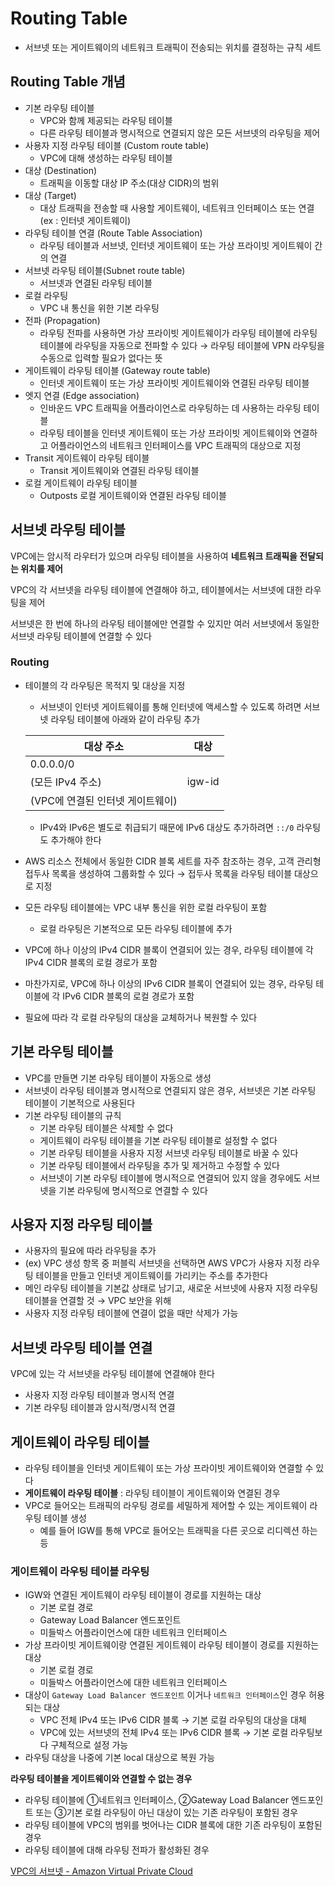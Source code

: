 # Routing Table

- 서브넷 또는 게이트웨이의 네트워크 트래픽이 전송되는 위치를 결정하는 규칙 세트

## Routing Table 개념

- 기본 라우팅 테이블
    - VPC와 함께 제공되는 라우팅 테이블
    - 다른 라우팅 테이블과 명시적으로 연결되지 않은 모든 서브넷의 라우팅을 제어
- 사용자 지정 라우팅 테이블 (Custom route table)
    - VPC에 대해 생성하는 라우팅 테이블
- 대상 (Destination)
    - 트래픽을 이동할 대상 IP 주소(대상 CIDR)의 범위
- 대상 (Target)
    - 대상 트래픽을 전송할 때 사용할 게이트웨이, 네트워크 인터페이스 또는 연결 (ex : 인터넷 게이트웨이)
- 라우팅 테이블 연결 (Route Table Association)
    - 라우팅 테이블과 서브넷, 인터넷 게이트웨이 또는 가상 프라이빗 게이트웨이 간의 연결
- 서브넷 라우팅 테이블(Subnet route table)
    - 서브넷과 연결된 라우팅 테이블
- 로컬 라우팅
    - VPC 내 통신을 위한 기본 라우팅
- 전파 (Propagation)
    - 라우팅 전파를 사용하면 가상 프라이빗 게이트웨이가 라우팅 테이블에 라우팅 테이블에 라우팅을 자동으로 전파할 수 있다 → 라우팅 테이블에 VPN 라우팅을 수동으로 입력할 필요가 없다는 뜻
- 게이트웨이 라우팅 테이블 (Gateway route table)
    - 인터넷 게이트웨이 또는 가상 프라이빗 게이트웨이와 연결된 라우팅 테이블
- 엣지 연결 (Edge association)
    - 인바운드 VPC 트래픽을 어플라이언스로 라우팅하는 데 사용하는 라우팅 테이블
    - 라우팅 테이블을 인터넷 게이트웨이 또는 가상 프라이빗 게이트웨이와 연결하고 어플라이언스의 네트워크 인터페이스를 VPC 트래픽의 대상으로 지정
- Transit 게이트웨이 라우팅 테이블
    - Transit 게이트웨이와 연결된 라우팅 테이블
- 로컬 게이트웨이 라우팅 테이블
    - Outposts 로컬 게이트웨이와 연결된 라우팅 테이블

## 서브넷 라우팅 테이블

VPC에는 암시적 라우터가 있으며 라우팅 테이블을 사용하여 **네트워크 트래픽을 전달되는 위치를 제어**

VPC의 각 서브넷을 라우팅 테이블에 연결해야 하고, 테이블에서는 서브넷에 대한 라우팅을 제어

서브넷은 한 번에 하나의 라우팅 테이블에만 연결할 수 있지만 여러 서브넷에서 동일한 서브넷 라우팅 테이블에 연결할 수 있다

### Routing

- 테이블의 각 라우팅은 목적지 및 대상을 지정
    - 서브넷이 인터넷 게이트웨이를 통해 인터넷에 액세스할 수 있도록 하려면 서브넷 라우팅 테이블에 아래와 같이 라우팅 추가
    
    | 대상 주소 | 대상 |
    | --- | --- |
    | 0.0.0.0/0
    (모든 IPv4 주소) | igw-id
    (VPC에 연결된 인터넷 게이트웨이) |
    - IPv4와 IPv6은 별도로 취급되기 때문에 IPv6 대상도 추가하려면 `::/0` 라우팅도 추가해야 한다
- AWS 리소스 전체에서 동일한 CIDR 블록 세트를 자주 참조하는 경우, 고객 관리형 접두사 목록을 생성하여 그룹화할 수 있다 → 접두사 목록을 라우팅 테이블 대상으로 지정
- 모든 라우팅 테이블에는 VPC 내부 통신을 위한 로컬 라우팅이 포함
    - 로컬 라우팅은 기본적으로 모든 라우팅 테이블에 추가
- VPC에 하나 이상의 IPv4 CIDR 블록이 연결되어 있는 경우, 라우팅 테이블에 각 IPv4 CIDR 블록의 로컬 경로가 포함
- 마찬가지로, VPC에 하나 이상의 IPv6 CIDR 블록이 연결되어 있는 경우, 라우팅 테이블에 각 IPv6 CIDR 블록의 로컬 경로가 포함
- 필요에 따라 각 로컬 라우팅의 대상을 교체하거나 복원할 수 있다

## 기본 라우팅 테이블

- VPC를 만들면 기본 라우팅 테이블이 자동으로 생성
- 서브넷이 라우팅 테이블과 명시적으로 연결되지 않은 경우, 서브넷은 기본 라우팅 테이블이 기본적으로 사용된다
- 기본 라우팅 테이블의 규칙
    - 기본 라우팅 테이블은 삭제할 수 없다
    - 게이트웨이 라우팅 테이블을 기본 라우팅 테이블로 설정할 수 없다
    - 기본 라우팅 테이블을 사용자 지정 서브넷 라우팅 테이블로 바꿀 수 있다
    - 기본 라우팅 테이블에서 라우팅을 추가 및 제거하고 수정할 수 있다
    - 서브넷이 기본 라우팅 테이블에 명시적으로 연결되어 있지 않을 경우에도 서브넷을 기본 라우팅에 명시적으로 연결할 수 있다

## 사용자 지정 라우팅 테이블

- 사용자의 필요에 따라 라우팅을 추가
- (ex) VPC 생성 항목 중 퍼블릭 서브넷을 선택하면 AWS VPC가 사용자 지정 라우팅 테이블을 만들고 인터넷 게이트웨이를 가리키는 주소를 추가한다
- 메인 라우팅 테이블을 기본값 상태로 남기고, 새로운 서브넷에 사용자 지정 라우팅 테이블을 연결할 것 → VPC 보안을 위해
- 사용자 지정 라우팅 테이블에 연결이 없을 때만 삭제가 가능

## 서브넷 라우팅 테이블 연결

VPC에 있는 각 서브넷을 라우팅 테이블에 연결해야 한다

- 사용자 지정 라우팅 테이블과 명시적 연결
- 기본 라우팅 테이블과 암시적/명시적 연결

## 게이트웨이 라우팅 테이블

- 라우팅 테이블을 인터넷 게이트웨이 또는 가상 프라이빗 게이트웨이와 연결할 수 있다
- **게이트웨이 라우팅 테이블** : 라우팅 테이블이 게이트웨이와 연결된 경우
- VPC로 들어오는 트래픽의 라우팅 경로를 세밀하게 제어할 수 있는 게이트웨이 라우팅 테이블 생성
    - 예를 들어 IGW를 통해 VPC로 들어오는 트래픽을 다른 곳으로 리디렉션 하는 등

### 게이트웨이 라우팅 테이블  라우팅

- IGW와 연결된 게이트웨이 라우팅 테이블이 경로를 지원하는 대상
    - 기본 로컬 경로
    - Gateway Load Balancer 엔드포인트
    - 미들박스 어플라이언스에 대한 네트워크 인터페이스
- 가상 프라이빗 게이트웨이랑 연결된 게이트웨이 라우팅 테이블이 경로를 지원하는 대상
    - 기본 로컬 경로
    - 미들박스 어플라이언스에 대한 네트워크 인터페이스
- 대상이 `Gateway Load Balancer 엔드포인트` 이거나 `네트워크 인터페이스`인 경우 허용되는 대상
    - VPC 전체 IPv4 또는 IPv6 CIDR 블록 → 기본 로컬 라우팅의 대상을 대체
    - VPC에 있는 서브넷의 전체 IPv4 또는 IPv6 CIDR 블록 → 기본 로컬 라우팅보다 구체적으로 설정 가능
- 라우팅 대상을 나중에 기본 local 대상으로 복원 가능

**라우팅 테이블을 게이트웨이와 연결할 수 없는 경우**

- 라우팅 테이블에 ①네트워크 인터페이스, ②Gateway Load Balancer 엔드포인트 또는 ③기본 로컬 라우팅이 아닌 대상이 있는 기존 라우팅이 포함된 경우
- 라우팅 테이블에 VPC의 범위를 벗어나는 CIDR 블록에 대한 기존 라우팅이 포함된 경우
- 라우팅 테이블에 대해 라우팅 전파가 활성화된 경우


[VPC의 서브넷 - Amazon Virtual Private Cloud](https://docs.aws.amazon.com/ko_kr/vpc/latest/userguide/configure-subnets.html)